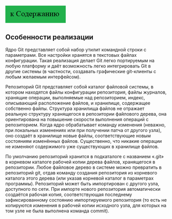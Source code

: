 [![К содержанию](./img/button.png)](./readme.md)

## Особенности реализации

Ядро Git представляет собой набор утилит командной строки с параметрами. Все настройки хранятся в текстовых файлах конфигурации. Такая реализация делает Git легко портируемым на любую платформу и даёт возможность легко интегрировать Git в другие системы (в частности, создавать графические git-клиенты с любым желаемым интерфейсом).

Репозиторий Git представляет собой каталог файловой системы, в котором находятся файлы конфигурации репозитория, файлы журналов, хранящие операции, выполняемые над репозиторием, индекс, описывающий расположение файлов, и хранилище, содержащее собственно файлы. Структура хранилища файлов не отражает реальную структуру хранящегося в репозитории файлового дерева, она ориентирована на повышение скорости выполнения операций с репозиторием. Когда ядро обрабатывает команду изменения (неважно, при локальных изменениях или при получении патча от другого узла), оно создаёт в хранилище новые файлы, соответствующие новым состояниям изменённых файлов. Существенно, что никакие операции не изменяют содержимого уже существующих в хранилище файлов.

По умолчанию репозиторий хранится в подкаталоге с названием «.git» в корневом каталоге рабочей копии дерева файлов, хранящегося в репозитории. Любое файловое дерево в системе можно превратить в репозиторий git, отдав команду создания репозитория из корневого каталога этого дерева (или указав корневой каталог в параметрах программы). Репозиторий может быть импортирован с другого узла, доступного по сети. При импорте нового репозитория автоматически создаётся рабочая копия, соответствующая последнему зафиксированному состоянию импортируемого репозитория (то есть не копируются изменения в рабочей копии исходного узла, для которых на том узле не была выполнена команда commit).

